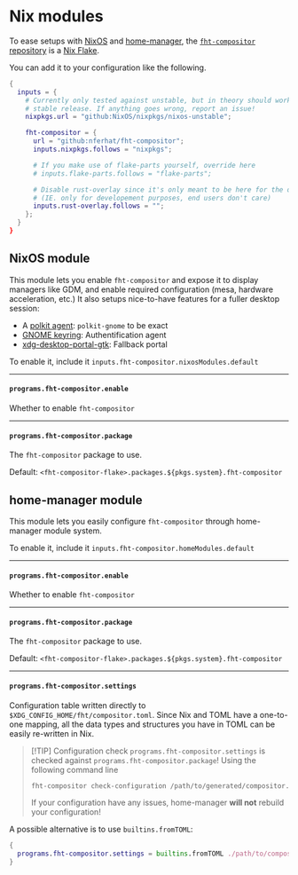# Nix modules

To ease setups with [NixOS](https://nixos.org) and [home-manager](https://github.com/nix-community/home-manager/), the
[`fht-compositor` repository](https://github.com/nferhat/fht-compositor) is a [Nix Flake](https://nixos.wiki/wiki/flakes).

You can add it to your configuration like the following.

```nix
{
  inputs = {
    # Currently only tested against unstable, but in theory should work fine with latest
    # stable release. If anything goes wrong, report an issue!
    nixpkgs.url = "github:NixOS/nixpkgs/nixos-unstable";

    fht-compositor = {
      url = "github:nferhat/fht-compositor";
      inputs.nixpkgs.follows = "nixpkgs";

      # If you make use of flake-parts yourself, override here
      # inputs.flake-parts.follows = "flake-parts";

      # Disable rust-overlay since it's only meant to be here for the devShell provided
      # (IE. only for developement purposes, end users don't care)
      inputs.rust-overlay.follows = "";
    };
  }
}
```

## NixOS module

This module lets you enable `fht-compositor` and expose it to display managers like GDM, and enable required configuration
(mesa, hardware acceleration, etc.) It also setups nice-to-have features for a fuller desktop session:

- A [polkit agent](https://wiki.archlinux.org/title/Polkit#Authentication_agents): `polkit-gnome` to be exact
- [GNOME keyring](https://wiki.gnome.org/Projects/GnomeKeyring): Authentification agent
- [xdg-desktop-portal-gtk](https://github.com/flatpak/xdg-desktop-portal-gtk): Fallback portal

To enable it, include it `inputs.fht-compositor.nixosModules.default`

---

#### `programs.fht-compositor.enable`

Whether to enable `fht-compositor`

---

#### `programs.fht-compositor.package`

The `fht-compositor` package to use.

Default: `<fht-compositor-flake>.packages.${pkgs.system}.fht-compositor`

## home-manager module

This module lets you easily configure `fht-compositor` through home-manager module system.

To enable it, include it `inputs.fht-compositor.homeModules.default`

---

#### `programs.fht-compositor.enable`

Whether to enable `fht-compositor`

---

#### `programs.fht-compositor.package`

The `fht-compositor` package to use.

Default: `<fht-compositor-flake>.packages.${pkgs.system}.fht-compositor`

---

#### `programs.fht-compositor.settings`

Configuration table written directly to `$XDG_CONFIG_HOME/fht/compositor.toml`. Since Nix and TOML have a one-to-one mapping, all
the data types and structures you have in TOML can be easily re-written in Nix.

> [!TIP] Configuration check
> `programs.fht-compositor.settings` is checked against `programs.fht-compositor.package`! Using the following command line
> ```sh
> fht-compositor check-configuration /path/to/generated/compositor.toml
> ```
> If your configuration have any issues, home-manager **will not** rebuild your configuration!

A possible alternative is to use `builtins.fromTOML`:

```nix
{
  programs.fht-compositor.settings = builtins.fromTOML ./path/to/compositor.toml;
}
```
